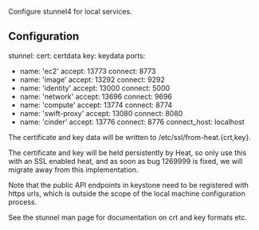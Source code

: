 Configure stunnel4 for local services.

Configuration
-------------

stunnel:
  cert: certdata
  key: keydata
  ports:
   - name: 'ec2'
     accept: 13773
     connect: 8773
   - name: 'image'
     accept: 13292
     connect: 9292
   - name: 'identity'
     accept: 13000
     connect: 5000
   - name: 'network'
     accept: 13696
     connect: 9696
   - name: 'compute'
     accept: 13774
     connect: 8774
   - name: 'swift-proxy'
     accept: 13080
     connect: 8080
   - name: 'cinder'
     accept: 13776
     connect: 8776
     connect_host: localhost

The certificate and key data will be written to /etc/ssl/from-heat.{crt,key}.

The certificate and key will be held persistently by Heat, so only use this with
an SSL enabled heat, and as soon as bug 1269999 is fixed, we will migrate away
from this implementation.

Note that the public API endpoints in keystone need to be registered with https
urls, which is outside the scope of the local machine configuration process.

See the stunnel man page for documentation on crt and key formats etc.
